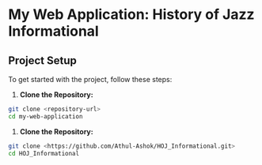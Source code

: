 # My Web Application: History of Jazz Informational
## Project Setup
To get started with the project, follow
these steps:
1. **Clone the Repository:**
 ```sh
 git clone <repository-url>
 cd my-web-application
 ``` 
1. **Clone the Repository:**
 ```sh
 git clone <https://github.com/Athul-Ashok/HOJ_Informational.git>
 cd HOJ_Informational
 ``` 
